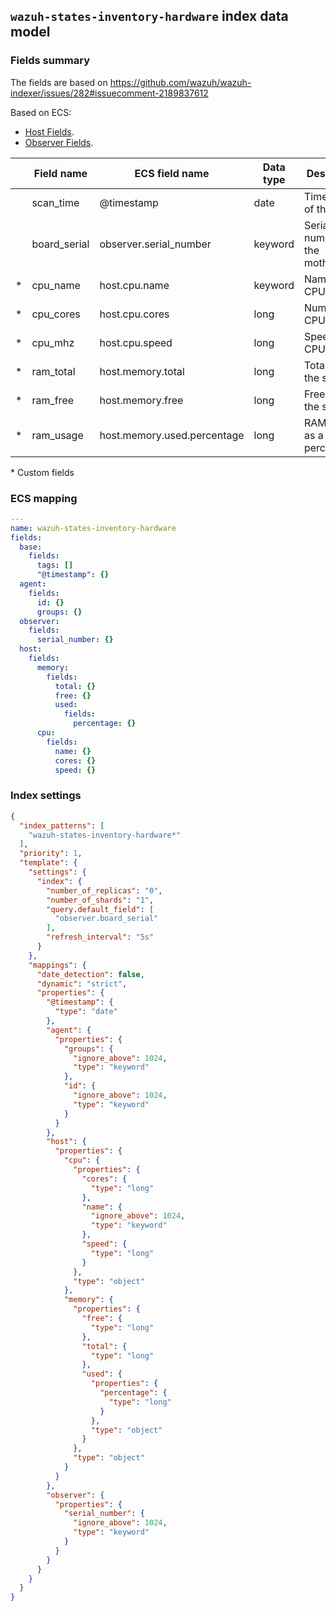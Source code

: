 ## `wazuh-states-inventory-hardware` index data model

### Fields summary

The fields are based on https://github.com/wazuh/wazuh-indexer/issues/282#issuecomment-2189837612

Based on ECS:

-   [Host Fields](https://www.elastic.co/guide/en/ecs/current/ecs-host.html).
-   [Observer Fields](https://www.elastic.co/guide/en/ecs/current/ecs-observer.html).

|     | Field name   | ECS field name                | Data type | Description                      |
| --- | ------------ | ----------------------------- | --------- | -------------------------------- |
|     | scan_time    | @timestamp                    | date      | Timestamp of the scan            |
|     | board_serial | observer.serial_number        | keyword   | Serial number of the motherboard |
| *   | cpu_name     | host.cpu.name               | keyword   | Name of the CPU                  |
| *   | cpu_cores    | host.cpu.cores              | long      | Number of CPU cores              |
| *   | cpu_mhz      | host.cpu.speed              | long      | Speed of the CPU in MHz          |
| *   | ram_total    | host.memory.total           | long      | Total RAM in the system          |
| *   | ram_free     | host.memory.free            | long      | Free RAM in the system           |
| *   | ram_usage    | host.memory.used.percentage | long      | RAM usage as a percentage        |

\* Custom fields

### ECS mapping

```yml
---
name: wazuh-states-inventory-hardware
fields:
  base:
    fields:
      tags: []
      "@timestamp": {}
  agent:
    fields:
      id: {}
      groups: {}
  observer:
    fields:
      serial_number: {}
  host:
    fields:
      memory:
        fields:
          total: {}
          free: {}
          used:
            fields:
              percentage: {}
      cpu:
        fields:
          name: {}
          cores: {}
          speed: {}
```

### Index settings

```json
{
  "index_patterns": [
    "wazuh-states-inventory-hardware*"
  ],
  "priority": 1,
  "template": {
    "settings": {
      "index": {
        "number_of_replicas": "0",
        "number_of_shards": "1",
        "query.default_field": [
          "observer.board_serial"
        ],
        "refresh_interval": "5s"
      }
    },
    "mappings": {
      "date_detection": false,
      "dynamic": "strict",
      "properties": {
        "@timestamp": {
          "type": "date"
        },
        "agent": {
          "properties": {
            "groups": {
              "ignore_above": 1024,
              "type": "keyword"
            },
            "id": {
              "ignore_above": 1024,
              "type": "keyword"
            }
          }
        },
        "host": {
          "properties": {
            "cpu": {
              "properties": {
                "cores": {
                  "type": "long"
                },
                "name": {
                  "ignore_above": 1024,
                  "type": "keyword"
                },
                "speed": {
                  "type": "long"
                }
              },
              "type": "object"
            },
            "memory": {
              "properties": {
                "free": {
                  "type": "long"
                },
                "total": {
                  "type": "long"
                },
                "used": {
                  "properties": {
                    "percentage": {
                      "type": "long"
                    }
                  },
                  "type": "object"
                }
              },
              "type": "object"
            }
          }
        },
        "observer": {
          "properties": {
            "serial_number": {
              "ignore_above": 1024,
              "type": "keyword"
            }
          }
        }
      }
    }
  }
}

```
